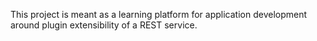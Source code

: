 This project is meant as a learning platform for application development around plugin extensibility of a REST service.